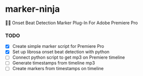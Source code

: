 ﻿# marker-ninja

🥷🏼 Onset Beat Detection Marker Plug-In For Adobe Premiere Pro

### TODO
- [x] Create simple marker script for Premiere Pro
- [x] Set up librosa onset beat detection with python
- [ ] Connect python script to get mp3 on Premiere timeline
- [ ] Generate timestamps from timeline mp3
- [ ] Create markers from timestamps on timeline